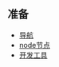 ## 准备

- [导航](https://antcave.club)
- [node节点](https://www.quicknode.com)
- [开发工具](https://remix.ethereum.org)